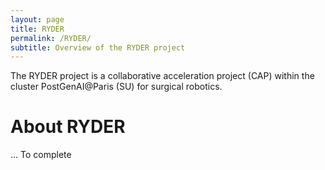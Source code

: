```yaml
---
layout: page
title: RYDER
permalink: /RYDER/
subtitle: Overview of the RYDER project
---
```


The RYDER project is a collaborative acceleration project (CAP) within the cluster PostGenAI@Paris (SU) for surgical robotics.

# About RYDER

... To complete
